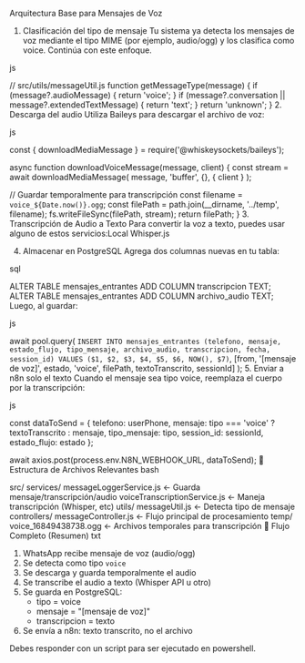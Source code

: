 Arquitectura Base para Mensajes de Voz
1. Clasificación del tipo de mensaje
Tu sistema ya detecta los mensajes de voz mediante el tipo MIME (por ejemplo, audio/ogg) y los clasifica como voice. Continúa con este enfoque.

js

// src/utils/messageUtil.js
function getMessageType(message) {
  if (message?.audioMessage) {
    return 'voice';
  }
  if (message?.conversation || message?.extendedTextMessage) {
    return 'text';
  }
  return 'unknown';
}
2. Descarga del audio
Utiliza Baileys para descargar el archivo de voz:

js

const { downloadMediaMessage } = require('@whiskeysockets/baileys');

async function downloadVoiceMessage(message, client) {
  const stream = await downloadMediaMessage(
    message,
    'buffer',
    {},
    { client }
  );

  // Guardar temporalmente para transcripción
  const filename = `voice_${Date.now()}.ogg`;
  const filePath = path.join(__dirname, '../temp', filename);
  fs.writeFileSync(filePath, stream);
  return filePath;
}
3. Transcripción de Audio a Texto
Para convertir la voz a texto, puedes usar alguno de estos servicios:Local Whisper.js

4. Almacenar en PostgreSQL
Agrega dos columnas nuevas en tu tabla:

sql

ALTER TABLE mensajes_entrantes ADD COLUMN transcripcion TEXT;
ALTER TABLE mensajes_entrantes ADD COLUMN archivo_audio TEXT;
Luego, al guardar:

js

await pool.query(
  `INSERT INTO mensajes_entrantes (telefono, mensaje, estado_flujo, tipo_mensaje, archivo_audio, transcripcion, fecha, session_id)
   VALUES ($1, $2, $3, $4, $5, $6, NOW(), $7)`,
  [from, '[mensaje de voz]', estado, 'voice', filePath, textoTranscrito, sessionId]
);
5. Enviar a n8n solo el texto
Cuando el mensaje sea tipo voice, reemplaza el cuerpo por la transcripción:

js

const dataToSend = {
  telefono: userPhone,
  mensaje: tipo === 'voice' ? textoTranscrito : mensaje,
  tipo_mensaje: tipo,
  session_id: sessionId,
  estado_flujo: estado
};

await axios.post(process.env.N8N_WEBHOOK_URL, dataToSend);
📂 Estructura de Archivos Relevantes
bash

src/
  services/
    messageLoggerService.js      ← Guarda mensaje/transcripción/audio
    voiceTranscriptionService.js ← Maneja transcripción (Whisper, etc)
  utils/
    messageUtil.js               ← Detecta tipo de mensaje
  controllers/
    messageController.js         ← Flujo principal de procesamiento
  temp/
    voice_16849438738.ogg        ← Archivos temporales para transcripción
🔄 Flujo Completo (Resumen)
txt

1. WhatsApp recibe mensaje de voz (audio/ogg)
2. Se detecta como tipo `voice`
3. Se descarga y guarda temporalmente el audio
4. Se transcribe el audio a texto (Whisper API u otro)
5. Se guarda en PostgreSQL:
    - tipo = voice
    - mensaje = "[mensaje de voz]"
    - transcripcion = texto
6. Se envía a n8n: texto transcrito, no el archivo


Debes responder con un script para ser ejecutado en powershell.
